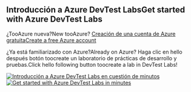 ## <a name="get-started-with-azure-devtest-labs"></a><span data-ttu-id="ea5fa-101">Introducción a Azure DevTest Labs</span><span class="sxs-lookup"><span data-stu-id="ea5fa-101">Get started with Azure DevTest Labs</span></span>
<span data-ttu-id="ea5fa-102">¿TooAzure nueva?</span><span class="sxs-lookup"><span data-stu-id="ea5fa-102">New tooAzure?</span></span> [<span data-ttu-id="ea5fa-103">Creación de una cuenta de Azure gratuita</span><span class="sxs-lookup"><span data-stu-id="ea5fa-103">Create a free Azure account</span></span>](https://azure.microsoft.com/free)

<span data-ttu-id="ea5fa-104">¿Ya está familiarizado con Azure?</span><span class="sxs-lookup"><span data-stu-id="ea5fa-104">Already on Azure?</span></span> <span data-ttu-id="ea5fa-105">Haga clic en hello después botón toocreate un laboratorio de prácticas de desarrollo y pruebas.</span><span class="sxs-lookup"><span data-stu-id="ea5fa-105">Click hello following button toocreate a lab in DevTest Labs!</span></span>

<span data-ttu-id="ea5fa-106">[![Introducción a Azure DevTest Labs en cuestión de minutos](./media/devtest-lab-try-it-out/get-started.png)](http://go.microsoft.com/fwlink/?LinkID=627034&clcid=0x409)</span><span class="sxs-lookup"><span data-stu-id="ea5fa-106">[![Get started with Azure DevTest Labs in minutes](./media/devtest-lab-try-it-out/get-started.png)](http://go.microsoft.com/fwlink/?LinkID=627034&clcid=0x409)</span></span>

